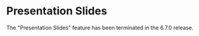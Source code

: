 # Presentation Slides

The "Presentation Slides" feature has been terminated in the 6.7.0 release.

